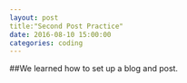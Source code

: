 ```yaml
---
layout: post
title:"Second Post Practice"
date: 2016-08-10 15:00:00
categories: coding
---
```

##We learned how to set up a blog and post.
